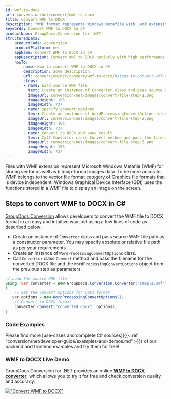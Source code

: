 ```yaml
---
id: wmf-to-docx
url: conversion/net/convert/wmf-to-docx
title: Convert WMF to DOCX
description: "WMF format represents Windows Metafile with .wmf extension. Learn how to convert WMF to DOCX file programmatically in C# language using GroupDocs.Conversion for .NET library."
keywords: Convert WMF to DOCX in C#
productName: GroupDocs.Conversion for .NET
structuredData:
    productCode: conversion
    productPlatform: net
    appName: Convert WMF to DOCX in C#
    appDescription: Convert WMF to DOCX natively with high performance using C# language and server side GroupDocs.Conversion for .NET APIs, without the use of any software like Microsoft or Open Office.
    howTo:
        name: How to convert WMF to DOCX in C# 
        description: Some description
        url: conversion/net/convert/wmf-to-docx/#steps-to-convert-wmf-to-docx-in-c
        steps:
        - name: Load source WMF file 
          text: Create an instance of Converter class and pass source WMF file path as a constructor parameter. You may specify absolute or relative file path as per your requirements. 
          imageUrl: conversion/net/images/convert-file-step-1.png
          imageHeight: 196
          imageWidth: 737
        - name: Specify convert options 
          text: Create an instance of WordProcessingConvertOptions class.
          imageUrl: conversion/net/images/convert-file-step-2.png
          imageHeight: 196
          imageWidth: 737
        - name: Convert to DOCX and save result 
          text: Call Converter class Convert method and pass the filename for the converted HTML file and the WordProcessingConvertOptions object from the previous step as parameters.
          imageUrl: conversion/net/images/convert-file-step-3.png
          imageHeight: 196
          imageWidth: 737
---
```


Files with WMF extension represent Microsoft Windows Metafile (WMF) for storing vector as well as bitmap-format images data. To be more accurate, WMF belongs to the vector file format category of Graphics file formats that is device independent. Windows Graphical Device Interface (GDI) uses the functions stored in a WMF file to display an image on the screen.

## Steps to convert WMF to DOCX in C#

[GroupDocs.Conversion](https://products.groupdocs.com/conversion/net) allows developers to convert the WMF file to DOCX format in an easy and intuitive way just using a few lines of code as described below:

* Create an instance of `Converter` class and pass source WMF file path as a constructor parameter. You may specify absolute or relative file path as per your requirements. 
* Create an instance of `WordProcessingConvertOptions` class.
* Call `Converter` class `Convert` method and pass the filename for the converted DOCX file and the `WordProcessingConvertOptions` object from the previous step as parameters.

```csharp
// Load the source WMF file
using (var converter = new GroupDocs.Conversion.Converter("sample.wmf"))
{
    // Set the convert options for DOCX format
   var options = new WordProcessingConvertOptions();
    // Convert to DOCX format
    converter.Convert("converted.docx", options);
}
```

### Code Examples

Please find more [use-cases and complete C# sources]({{< ref "conversion/net/developer-guide/examples-and-demos.md" >}}) of our backend and frontend examples and try them for free!

### WMF to DOCX Live Demo

GroupDocs.Conversion for .NET provides an online [**WMF to DOCX converter**](https://products.groupdocs.app/conversion/wmf-to-docx), which allows you to try it for free and check conversion quality and accuracy.

[!["Convert WMF to DOCX"](conversion/net/images/convert-to-docx/convert-wmf-to-docx.png)](https://products.groupdocs.app/conversion/wmf-to-docx)
